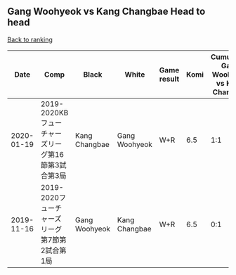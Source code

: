 ## Gang Woohyeok vs Kang Changbae Head to head

[Back to ranking](../../index.md)




| **Date** | **Comp** | **Black** | **White** | **Game result** | **Komi** | **Cumulative Gang Woohyeok vs Kang Changbae** | **Gang Woohyeok streak** | **Kang Changbae streak** | 
| --- | --- | --- | --- | --- | --- | --- | --- | --- |
| 2020-01-19 | 2019-2020KBフューチャーズリーグ第16節第3試合第3局 | Kang Changbae | Gang Woohyeok | W+R | 6.5 | 1:1 | 1 | 0 | 
| 2019-11-16 | 2019-2020フューチャーズリーグ第7節第2試合第1局 | Gang Woohyeok | Kang Changbae | W+R | 6.5 | 0:1 | 0 | 1 |




